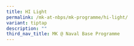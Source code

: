 ```yaml
---
title: HI Light
permalink: /mk-at-nbps/mk-programme/hi-light/
variant: tiptap
description: ""
third_nav_title: MK @ Naval Base Programme
---
```

<p></p>